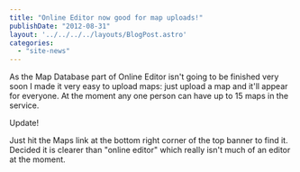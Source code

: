 ```yaml
---
title: "Online Editor now good for map uploads!"
publishDate: "2012-08-31"
layout: '../../../../layouts/BlogPost.astro'
categories: 
  - "site-news"
---
```


As the Map Database part of Online Editor isn't going to be finished very soon I made it very easy to upload maps: just upload a map and it'll appear for everyone. At the moment any one person can have up to 15 maps in the service.

Update!

Just hit the Maps link at the bottom right corner of the top banner to find it. Decided it is clearer than "online editor" which really isn't much of an editor at the moment.
